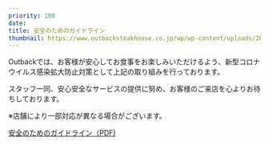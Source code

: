 ```yaml
---
priority: 100
date:
title: 安全のためのガイドライン
thumbnail: https://www.outbacksteakhouse.co.jp/wp/wp-content/uploads/2020/07/corona_guide.png
---
```


Outbackでは、お客様が安心してお食事をお楽しみいただけるよう、新型コロナウイルス感染拡大防止対策として上記の取り組みを行っております。

スタッフ一同、安心安全なサービスの提供に努め、お客様のご来店を心よりお待ちしております。

※店舗により一部対応が異なる場合がございます。

[安全のためのガイドライン（PDF)](https://www.outbacksteakhouse.co.jp/wp/wp-content/uploads/2020/07/corona_guide.pdf)
